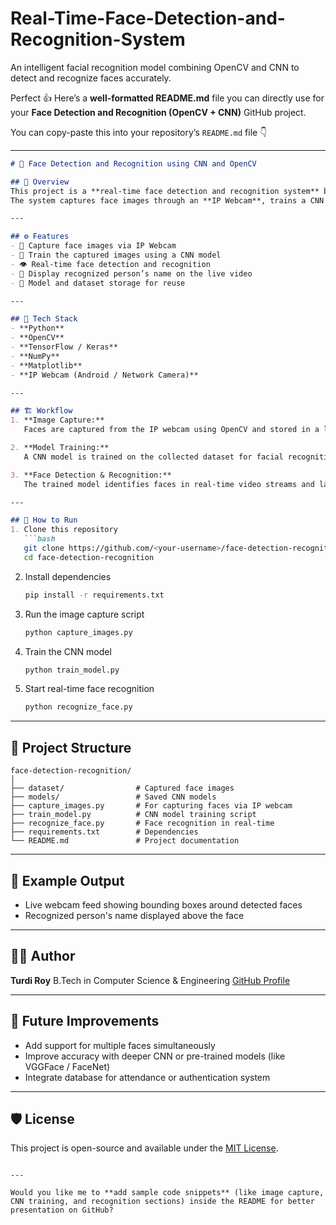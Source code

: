 # Real-Time-Face-Detection-and-Recognition-System
An intelligent facial recognition model combining OpenCV and CNN to detect and recognize faces accurately.


Perfect 👍 Here’s a **well-formatted README.md** file you can directly use for your **Face Detection and Recognition (OpenCV + CNN)** GitHub project.

You can copy-paste this into your repository’s `README.md` file 👇

---

````markdown
# 🧠 Face Detection and Recognition using CNN and OpenCV

## 📖 Overview
This project is a **real-time face detection and recognition system** built using **Convolutional Neural Networks (CNN)** and **OpenCV**.  
The system captures face images through an **IP Webcam**, trains a CNN model on them, and later recognizes and displays the **person's name** during live video streaming.

---

## ⚙️ Features
- 📸 Capture face images via IP Webcam  
- 🧠 Train the captured images using a CNN model  
- 👁️ Real-time face detection and recognition  
- 🧾 Display recognized person’s name on the live video  
- 💾 Model and dataset storage for reuse  

---

## 🧩 Tech Stack
- **Python**
- **OpenCV**
- **TensorFlow / Keras**
- **NumPy**
- **Matplotlib**
- **IP Webcam (Android / Network Camera)**

---

## 🏗️ Workflow
1. **Image Capture:**  
   Faces are captured from the IP webcam using OpenCV and stored in a local dataset folder.

2. **Model Training:**  
   A CNN model is trained on the collected dataset for facial recognition.

3. **Face Detection & Recognition:**  
   The trained model identifies faces in real-time video streams and labels them with their corresponding names.

---

## 🚀 How to Run
1. Clone this repository  
   ```bash
   git clone https://github.com/<your-username>/face-detection-recognition.git
   cd face-detection-recognition
````

2. Install dependencies

   ```bash
   pip install -r requirements.txt
   ```

3. Run the image capture script

   ```bash
   python capture_images.py
   ```

4. Train the CNN model

   ```bash
   python train_model.py
   ```

5. Start real-time face recognition

   ```bash
   python recognize_face.py
   ```

---

## 📂 Project Structure

```
face-detection-recognition/
│
├── dataset/                # Captured face images
├── models/                 # Saved CNN models
├── capture_images.py       # For capturing faces via IP webcam
├── train_model.py          # CNN model training script
├── recognize_face.py       # Face recognition in real-time
├── requirements.txt        # Dependencies
└── README.md               # Project documentation
```

---

## 📸 Example Output

* Live webcam feed showing bounding boxes around detected faces
* Recognized person's name displayed above the face

---

## 🧑‍💻 Author

**Turdi Roy**
B.Tech in Computer Science & Engineering
[GitHub Profile](https://github.com/<your-username>)

---

## 🏁 Future Improvements

* Add support for multiple faces simultaneously
* Improve accuracy with deeper CNN or pre-trained models (like VGGFace / FaceNet)
* Integrate database for attendance or authentication system

---

## 🛡️ License

This project is open-source and available under the [MIT License](LICENSE).

```

---

Would you like me to **add sample code snippets** (like image capture, CNN training, and recognition sections) inside the README for better presentation on GitHub?
```

